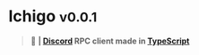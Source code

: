 # Ichigo <small>v0.0.1</small>
> 💌 **| [Discord](https://discordapp.com) RPC client made in [TypeScript](https://typescriptlang.org)**
